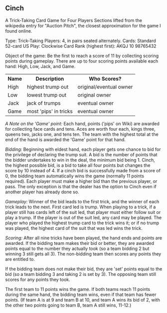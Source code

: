 Cinch
-----

A Trick-Taking Card Game for Four Players
Sections lifted from the wikipedia entry for "Auction Pitch", the closest approximation for the game I found online.

Type: Trick-Taking
Players: 4, in pairs seated alternately.
Cards: Standard 52-card US
Play: Clockwise
Card Rank (highest first): AKQJ 10 98765432

Object of the game: Be the first to reach a score of 11 by collecting scoring points during gameplay. There are up to four scoring points available each hand: High, Low, Jack, and Game.
<table>
<tr>
<th>Name</th><th>Description</th><th>Who Scores?</th>
</tr>
<tr>
<td>High</td><td>highest trump out</td><td>original/eventual owner</td>
</tr>
<tr>
<td>Low</td><td>lowest trump out</td><td>original owner</td>
</tr>
<tr>
<td>Jack</td><td>jack of trumps</td><td>eventual owner</td>
</tr>
<tr>
<td>Game</td><td>most 'pips' in tricks</td><td>eventual owner</td>
</tr>
</table>

*A Note on the 'Game' point:* Each hand, points ('pips' on Wiki) are awarded for collecting face cards and tens. Aces are worth four each, kings three, queens two, jacks one, and tens ten. The team with the highest total at the end of the hand is awarded the 'Game' point for that hand.

*Bidding:* Beginning with eldest hand, each player gets one chance to bid for the privilege of declaring the trump suit. A bid is the number of points that the bidder undertakes to win in the deal, the minimum bid being 1. Cinch, the highest possible bid, is a bid to take all four points but changes the score by 10 instead of 4. If a cinch bid is successfully made from a score of 0, the bidding team automatically wins the game (normally 11 points required). Each player must make a higher bid than the previous player, or pass. The only exception is that the dealer has the option to Cinch even if another player has already done so.

*Gameplay:* Winner of the bid leads to the first trick, and the winner of each trick leads to the next. First card led is trump. When playing to a trick, if a player still has cards left of the suit led, that player must either follow suit or play a trump. If the player is out of the suit led, any card may be played. The player who played the highest trump card to the trick wins it; or if no trump was played, the highest card of the suit that was led wins the trick.

*Scoring:* After all nine tricks have been played, the hand ends and points are awarded. If the bidding team makes their bid or better, they are awarded points equal to the number they actually took (so a team bidding 2 but winning 3 still gets all 3). The non-bidding team then scores any points they are entitled to.

If the bidding team does not make their bid, they are 'set' points equal to the bid (so a team bidding 3 and taking 2 is set by 3). The opposing team still scores for any points they took.

The first team to 11 points wins the game. If both teams reach 11 points during the same hand, the bidding team wins, even if that team has fewer points. (If team A is at 9 and team B at 10, and team A wins its bid of 2, with the other two points going to team B, team A still wins, 11-12.)
